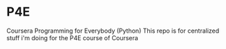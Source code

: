 # P4E
Coursera Programming for Everybody (Python)
This repo is for centralized stuff i'm doing for the P4E course of Coursera
